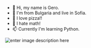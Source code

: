 - 👋 Hi, my name is Gero.
- 👀 I'm from Bulgaria and live in Sofia.
- 🌱 I love pizza!!
- 💞️ I hate math!
- 📫 Currently I'm learning Python.


![enter image description here](https://i.guim.co.uk/img/static/sys-images/Guardian/Archive/Search/2012/9/27/1348743197978/Jim-Carrey-in-Dumb-and-Du-010.jpg?width=465&dpr=1&s=none)
